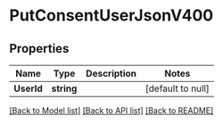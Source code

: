 # PutConsentUserJsonV400

## Properties
Name | Type | Description | Notes
------------ | ------------- | ------------- | -------------
**UserId** | **string** |  | [default to null]

[[Back to Model list]](../README.md#documentation-for-models) [[Back to API list]](../README.md#documentation-for-api-endpoints) [[Back to README]](../README.md)



